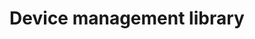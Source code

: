 ---
order: 100
title: Device management library
layout: subsections
collection: 'guides/reference/device-management'
---
